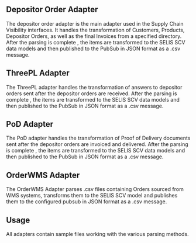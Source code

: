## Depositor Order Adapter

The depositor order adapter is the main adapter used in the Supply Chain Visibility interfaces. It handles the transformation of Customers, Products, Depositor Orders, as well as the final Invoices from a specified directory. After the parsing is complete , the items are transformed to the SELIS SCV data models and then published to the PubSub in JSON format as a .csv message. 


## ThreePL Adapter

The ThreePL adapter  handles the transformation of answers to depositor orders sent after the depositor orders are received. After the parsing is complete , the items are transformed to the SELIS SCV data models and then published to the PubSub in JSON format as a .csv message. 

## PoD Adapter

The PoD adapter handles the transformation of Proof of Delivery documents sent after the depositor orders are invoiced and delivered. After the parsing is complete , the items are transformed to the SELIS SCV data models and then published to the PubSub in JSON format as a .csv message. 

## OrderWMS Adapter

The OrderWMS Adapter parses .csv files containing Orders sourced from WMS systems, transforms them to the SELIS SCV model and publishes them to the configured pubsub in JSON format as a .csv message.


## Usage

All adapters contain sample files working with the various parsing methods.

